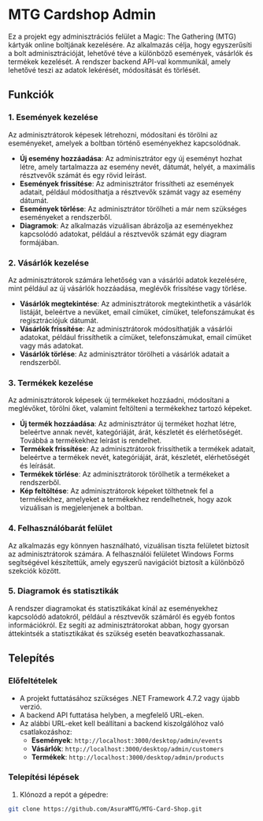 # MTG Cardshop Admin

Ez a projekt egy adminisztrációs felület a Magic: The Gathering (MTG) kártyák online boltjának kezelésére. Az alkalmazás célja, hogy egyszerűsíti a bolt adminisztrációját, lehetővé téve a különböző események, vásárlók és termékek kezelését. A rendszer backend API-val kommunikál, amely lehetővé teszi az adatok lekérését, módosítását és törlését.

## Funkciók

### 1. **Események kezelése**
Az adminisztrátorok képesek létrehozni, módosítani és törölni az eseményeket, amelyek a boltban történő eseményekhez kapcsolódnak.

- **Új esemény hozzáadása**: Az adminisztrátor egy új eseményt hozhat létre, amely tartalmazza az esemény nevét, dátumát, helyét, a maximális résztvevők számát és egy rövid leírást.
- **Események frissítése**: Az adminisztrátor frissítheti az események adatait, például módosíthatja a résztvevők számát vagy az esemény dátumát.
- **Események törlése**: Az adminisztrátor törölheti a már nem szükséges eseményeket a rendszerből.
- **Diagramok**: Az alkalmazás vizuálisan ábrázolja az eseményekhez kapcsolódó adatokat, például a résztvevők számát egy diagram formájában.

### 2. **Vásárlók kezelése**
Az adminisztrátorok számára lehetőség van a vásárlói adatok kezelésére, mint például az új vásárlók hozzáadása, meglévők frissítése vagy törlése.

- **Vásárlók megtekintése**: Az adminisztrátorok megtekinthetik a vásárlók listáját, beleértve a nevüket, email címüket, címüket, telefonszámukat és regisztrációjuk dátumát.
- **Vásárlók frissítése**: Az adminisztrátorok módosíthatják a vásárlói adatokat, például frissíthetik a címüket, telefonszámukat, email címüket vagy más adatokat.
- **Vásárlók törlése**: Az adminisztrátor törölheti a vásárlók adatait a rendszerből.

### 3. **Termékek kezelése**
Az adminisztrátorok képesek új termékeket hozzáadni, módosítani a meglévőket, törölni őket, valamint feltölteni a termékekhez tartozó képeket.

- **Új termék hozzáadása**: Az adminisztrátor új terméket hozhat létre, beleértve annak nevét, kategóriáját, árát, készletét és elérhetőségét. Továbbá a termékekhez leírást is rendelhet.
- **Termékek frissítése**: Az adminisztrátorok frissíthetik a termékek adatait, beleértve a termékek nevét, kategóriáját, árát, készletét, elérhetőségét és leírását.
- **Termékek törlése**: Az adminisztrátorok törölhetik a termékeket a rendszerből.
- **Kép feltöltése**: Az adminisztrátorok képeket tölthetnek fel a termékekhez, amelyeket a termékekhez rendelhetnek, hogy azok vizuálisan is megjelenjenek a boltban.

### 4. **Felhasználóbarát felület**
Az alkalmazás egy könnyen használható, vizuálisan tiszta felületet biztosít az adminisztrátorok számára. A felhasználói felületet Windows Forms segítségével készítettük, amely egyszerű navigációt biztosít a különböző szekciók között.

### 5. **Diagramok és statisztikák**
A rendszer diagramokat és statisztikákat kínál az eseményekhez kapcsolódó adatokról, például a résztvevők számáról és egyéb fontos információkról. Ez segíti az adminisztrátorokat abban, hogy gyorsan áttekintsék a statisztikákat és szükség esetén beavatkozhassanak.

## Telepítés

### Előfeltételek
- A projekt futtatásához szükséges .NET Framework 4.7.2 vagy újabb verzió.
- A backend API futtatása helyben, a megfelelő URL-eken.
- Az alábbi URL-eket kell beállítani a backend kiszolgálóhoz való csatlakozáshoz:
    - **Események**: `http://localhost:3000/desktop/admin/events`
    - **Vásárlók**: `http://localhost:3000/desktop/admin/customers`
    - **Termékek**: `http://localhost:3000/desktop/admin/products`

### Telepítési lépések

1. Klónozd a repót a gépedre:

```bash
git clone https://github.com/AsuraMTG/MTG-Card-Shop.git
